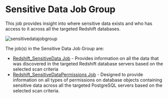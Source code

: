 # Sensitive Data Job Group

This job provides insight into where sensitive data exists and who has access to it across all the
targeted Redshift databases.

![sensitivedatajobgroup](/img/versioned_docs/enterpriseauditor_11.6/enterpriseauditor/solutions/databases/postgresql/sensitivedata/sensitivedatajobgroup.webp)

The job(s) in the Sensitive Data Job Group are:

- [Redshift_SensitiveData Job](/versioned_docs/enterpriseauditor_11.6/enterpriseauditor/solutions/databases/redshift/sensitive_data/redshift_sensitivedata.md) -
  Provides information on all the data that was discovered in the targeted Redshift database servers
  based on the selected scan criteria
- [Redshift_SensitiveDataPermissions Job](/versioned_docs/enterpriseauditor_11.6/enterpriseauditor/solutions/databases/redshift/sensitive_data/redshift_sensitivedatapermissions.md) -
  Designed to provide information on all types of permissions on database objects containing
  sensitive data across all the targeted PostgreSQL servers based on the selected scan criteria.
